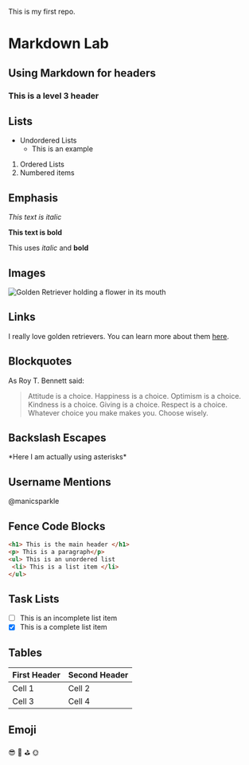 This is my first repo.

# Markdown Lab
## Using Markdown for headers
### This is a level 3 header

## Lists
* Undordered Lists
  * This is an example
  
1. Ordered Lists
2. Numbered items

## Emphasis
*This text is italic*

**This text is bold**

This uses *italic* and **bold**

## Images
![Golden Retriever holding a flower in its mouth](https://unsplash.com/photos/Sg3XwuEpybU)

## Links
I really love golden retrievers. You can learn more about them [here](https://www.akc.org/dog-breeds/golden-retriever/).

## Blockquotes
As Roy T. Bennett said:

> Attitude is a choice. Happiness is a choice. Optimism is a choice. Kindness is a choice. Giving is a choice. Respect is a choice. Whatever choice you make makes you. Choose wisely.

## Backslash Escapes
\*Here I am actually using asterisks\*

## Username Mentions
@manicsparkle

## Fence Code Blocks
```html
<h1> This is the main header </h1>
<p> This is a paragraph</p>
<ul> This is an unordered list
 <li> This is a list item </li>
</ul>
```

## Task Lists
- [ ] This is an incomplete list item
- [x] This is a complete list item

## Tables
First Header | Second Header
------------ | -------------
Cell 1 | Cell 2
Cell 3 | Cell 4

## Emoji
:sunglasses: :metal: :golf: :sun_with_face:
